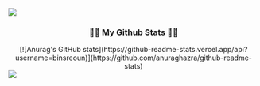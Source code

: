 <img src="https://capsule-render.vercel.app/api?type=waving&color=BDBDC8&height=150&section=header" />

<h3 align="center">👩‍💻 My Github Stats 👩‍💻</h3>
<div align="center">
[![Anurag's GitHub stats](https://github-readme-stats.vercel.app/api?username=binsreoun)](https://github.com/anuraghazra/github-readme-stats)
</div>

<img src="https://capsule-render.vercel.app/api?type=waving&color=BDBDC8&height=150&section=footer" />
